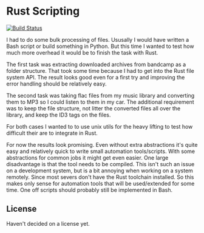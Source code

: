 # Rust Scripting
[![Build Status](https://travis-ci.org/Don42/rust-scripting.svg?branch=master)](https://travis-ci.org/Don42rust-scripting)

I had to do some bulk processing of files. Ususally I would have written a Bash
script or build something in Python. But this time I wanted to test how much
more overhead it would be to finish the task with Rust.

The first task was extracting downloaded archives from bandcamp as a folder
structure. That took some time because I had to get into the Rust file system API.
The result looks good even for a first try and improving the error handling
should be relatively easy.

The second task was taking flac files from my music library and converting them
to MP3 so I could listen to them in my car. The additional requirement was to
keep the file structure, not litter the converted files all over the library,
and keep the ID3 tags on the files.

For both cases I wanted to to use unix utils for the heavy lifting to test how
difficult their are to integrate in Rust.

For now the results look promising. Even without extra abstractions it's quite
easy and relatively quick to write small automation tools/scripts.
With some abstractions for common jobs it might get even easier.
One large disadvantage is that the tool needs to be compiled. This isn't such
an issue on a development system, but is a bit annoying when working on a system
remotely. Since most severs don't have the Rust toolchain installed. So this
makes only sense for automation tools that will be used/extended for some time.
One off scripts should probably still be implemented in Bash.

## License
Haven't decided on a license yet.
